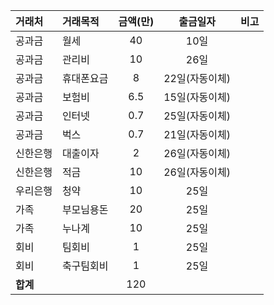 |거래처|거래목적|금액(만)|출금일자|비고|
|:--|:--|:-:|:-:|:--|
|공과금|월세|40|10일||
|공과금|관리비|10|26일||
|공과금|휴대폰요금|8|22일(자동이체)||
|공과금|보험비|6.5|15일(자동이체)||
|공과금|인터넷|0.7|25일(자동이체)||
|공과금|벅스|0.7|21일(자동이체)||
|신한은행|대출이자|2|26일(자동이체)||
|신한은행|적금|10|26일(자동이체)||
|우리은행|청약|10|25일||
|가족|부모님용돈|20|25일||
|가족|누나계|10|25일||
|회비|팀회비|1|25일||
|회비|축구팀회비|1|25일||
|__합계__||120|||
